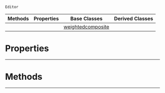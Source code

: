  `Editor`

|Methods|Properties|Base Classes|Derived Classes|
|---|---|---|---|
| | |[weightedcomposite](https://github.com/dragonCASTjosh/PlasmaDocs/blob/master/code_reference/class_reference/weightedcomposite.markdown)| |


 #  Properties


---  
 #  Methods


---  
 

 